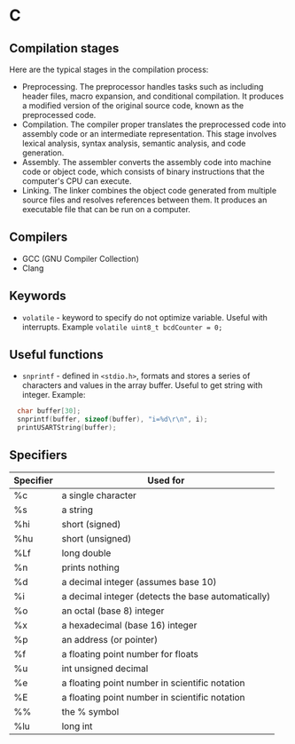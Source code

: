 # C

## Compilation stages
Here are the typical stages in the compilation process:

- Preprocessing. The preprocessor handles tasks such as including header files, macro expansion, and conditional compilation. It produces a modified version of the original source code, known as the preprocessed code.
- Compilation. The compiler proper translates the preprocessed code into assembly code or an intermediate representation. This stage involves lexical analysis, syntax analysis, semantic analysis, and code generation.
- Assembly. The assembler converts the assembly code into machine code or object code, which consists of binary instructions that the computer's CPU can execute.
- Linking. The linker combines the object code generated from multiple source files and resolves references between them. It produces an executable file that can be run on a computer.

## Compilers
- GCC (GNU Compiler Collection)
- Clang

## Keywords
- `volatile` - keyword to specify do not optimize variable. Useful with interrupts. Example `volatile uint8_t bcdCounter = 0;`

## Useful functions
- `snprintf` - defined in `<stdio.h>`,  formats and stores a series of characters and values in the array buffer. Useful to get string with integer. Example:
```c
  char buffer[30];
  snprintf(buffer, sizeof(buffer), "i=%d\r\n", i);
  printUSARTString(buffer);
```

## Specifiers
| Specifier | Used for                                           |
| --------- | -------------------------------------------------- |
| %c        | a single character                                 |
| %s        | a string                                           |
| %hi       | short (signed)                                     |
| %hu       | short (unsigned)                                   |
| %Lf       | long double                                        |
| %n        | prints nothing                                     |
| %d        | a decimal integer (assumes base 10)                |
| %i        | a decimal integer (detects the base automatically) |
| %o        | an octal (base 8) integer                          |
| %x        | a hexadecimal (base 16) integer                    |
| %p        | an address (or pointer)                            |
| %f        | a floating point number for floats                 |
| %u        | int unsigned decimal                               |
| %e        | a floating point number in scientific notation     |
| %E        | a floating point number in scientific notation     |
| %%        | the % symbol                                       |
| %lu       | long int                                           |